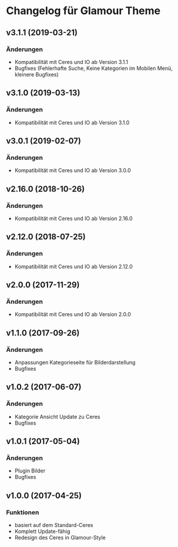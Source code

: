 # Changelog für Glamour Theme

## v3.1.1 (2019-03-21)

### Änderungen
- Kompatibilität mit Ceres und IO ab Version 3.1.1
- Bugfixes (Fehlerhafte Suche, Keine Kategorien im Mobilen Menü, kleinere Bugfixes)


## v3.1.0 (2019-03-13)

### Änderungen
- Kompatibilität mit Ceres und IO ab Version 3.1.0

## v3.0.1 (2019-02-07)

### Änderungen
- Kompatibilität mit Ceres und IO ab Version 3.0.0

## v2.16.0 (2018-10-26)

### Änderungen
- Kompatibilität mit Ceres und IO ab Version 2.16.0

## v2.12.0 (2018-07-25)

### Änderungen
- Kompatibilität mit Ceres und IO ab Version 2.12.0

## v2.0.0 (2017-11-29)

### Änderungen
- Kompatibilität mit Ceres und IO ab Version 2.0.0

## v1.1.0 (2017-09-26)

### Änderungen

- Anpassungen Kategorieseite für Bilderdarstellung
- Bugfixes

## v1.0.2 (2017-06-07)

### Änderungen

- Kategorie Ansicht Update zu Ceres
- Bugfixes

## v1.0.1 (2017-05-04)

### Änderungen

- Plugin Bilder
- Bugfixes

## v1.0.0 (2017-04-25)

### Funktionen

- basiert auf dem Standard-Ceres
- Komplett Update-fähig
- Redesign des Ceres in Glamour-Style
